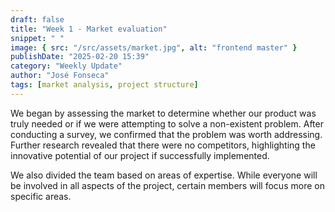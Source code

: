 ```yaml
---
draft: false
title: "Week 1 - Market evaluation"
snippet: " "
image: { src: "/src/assets/market.jpg", alt: "frontend master" }
publishDate: "2025-02-20 15:39"
category: "Weekly Update"
author: "José Fonseca"
tags: [market analysis, project structure]
---
```


We began by assessing the market to determine whether our product was truly needed or if we were attempting to solve a non-existent problem. After conducting a survey, we confirmed that the problem was worth addressing. Further research revealed that there were no competitors, highlighting the innovative potential of our project if successfully implemented.

We also divided the team based on areas of expertise. While everyone will be involved in all aspects of the project, certain members will focus more on specific areas.
